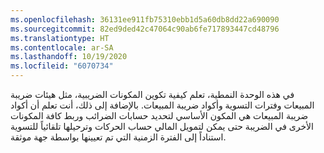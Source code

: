 ```yaml
---
ms.openlocfilehash: 36131ee911fb75310ebb1d5a60db8dd22a690090
ms.sourcegitcommit: 82ed9ded42c47064c90ab6fe717893447cd48796
ms.translationtype: HT
ms.contentlocale: ar-SA
ms.lasthandoff: 10/19/2020
ms.locfileid: "6070734"
---
```


في هذه الوحدة النمطية، تعلم كيفية تكوين المكونات الضريبية، مثل هيئات ضريبة المبيعات وفترات التسوية وأكواد ضريبة المبيعات. بالإضافة إلى ذلك، أنت تعلم أن أكواد ضريبة المبيعات هي المكون الأساسي لتحديد حسابات الضرائب وربط كافة المكونات الأخرى في الضريبة حتى يمكن لتمويل المالي حساب الحركات وترحيلها تلقائياً للتسوية استناداً إلى الفترة الزمنية التي تم تعيينها بواسطة جهة موثقة.

